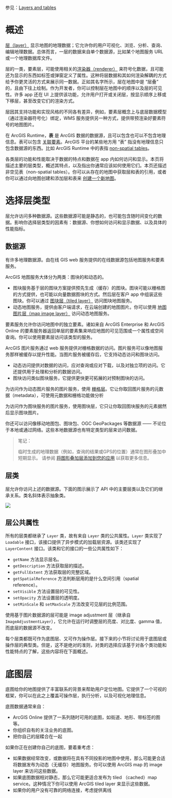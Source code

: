 参见：[Layers and tables](https://developers.arcgis.com/android/latest/guide/layers.htm)



# 概述

[层（layer）](https://developers.arcgis.com/android/latest/guide/essential-vocabulary.htm#GUID-5E07B24F-8491-45FC-BD24-D9444C5CD57C) 显示地图的地理数据；它允许你的用户可视化、浏览、分析、查询、编辑地理数据。总体而言，一层的数据来自单个数据源，比如某个地图服务 URL 或一个地理数据库文件。

层的一类，要素层，可能使用相关的[渲染器（renderer）](https://developers.arcgis.com/android/latest/guide/essential-vocabulary.htm#GUID-67ACF483-37A2-4BF4-B8CE-483543188A3C) 来符号化数据，且可能还为显示的东西如标签或弹窗定义了属性。这种将层数据和其如何渲染解耦的方式给予你更灵活的方式来展示同一数据。正如其名字所示，层在地图中是 “层叠” 的，且由下往上绘制。作为开发者，你可以控制层在地图中的顺序以及层的可见性。许多 app 还在 UI 上提供该功能，允许用户打开或关闭层，按显示顺序上移或下移层，甚至改变它们的渲染方式。

层因其支持功能和实现风格的不同各有差异，例如，要素层概念上与底层数据模型（通过渲染器符号化）绑定，WMS 服务提供另一种方式，提供带预渲染好要素符号的地图图片。

在 ArcGIS Runtime，**表** 是 ArcGIS 数据的数据源，且可以包含也可以不包含地理信息。表可以包含 [关联要素](https://developers.arcgis.com/android/latest/guide/essential-vocabulary.htm#GUID-02304141-1782-4832-B3B1-A5F7ECA76991)。ArcGIS 平台的某些地方用 “表” 指没有地理信息只包含数据源的东西。比如  ArcGIS Runtime 中的表指 [non-spatial tables](https://developers.arcgis.com/android/latest/guide/essential-vocabulary.htm#GUID-8CEEABC9-9A64-43EC-BD23-B3BD45819137)。

各类层的功能和性能取决于数据的特点和数据在 app 内如何访问和显示。本页将描述主要的层类型，概述其特点，以及指出你通常应该如何使用它们。本页还描述非空见表（non-spatial tables）。你可以从存在的地图中获取层和表的引用，或者你可以通过向地图创建和添加层和表来 [创建一个新地图](https://developers.arcgis.com/android/latest/guide/build-a-new-map.htm)。

# 选择层类型

层允许访问多种数据源。这些数据源可能是静态的，也可能包含随时间变化的数据。影响你选择层类型的因素有：数据源、你想如何访问和显示数据、以及具体的性能指标。

## 数据源

有许多地理数据源。由在线 GIS web 服务提供的在线数据源包括地图服务和要素服务。

ArcGIS 地图服务大体分为两类：图块的和动态的。

- 图块服务基于层的图块方案提供预先生成（缓存）的图块。图块可能以栅格图的方式提供，也可能以向量数据图块的方式。然后层在客户 app 中组装这些图块。你可以通过 [图块层（tiled layer）](https://developers.arcgis.com/android/latest/guide/essential-vocabulary.htm#GUID-7C244580-424A-4962-9718-63BDA5247FA7) 访问图块地图服务。
- 动态地图服务，提供由客户端请求，在云端创建的地图图片。你可以使用 [地图图片层（map image layer）](https://developers.arcgis.com/android/latest/guide/essential-vocabulary.htm#GUID-F0C38630-2757-4761-A01C-DE2ACD807A32) 访问动态地图服务。

要素服务允许你访问地图中的独立要素。诸如来自 ArcGIS Enterprise 和 ArcGIS Online 的要素服务器返回单层的要素集来响应地图的可见范围或一个属性或空间查询。你可以使用要素层访问该类型的服务。

ArcGIS 图片服务通过 web 服务提供对栅格数据的访问。图片服务可以像地图服务那样被缓存以提升性能。当图片服务被缓存后，它支持动态访问和图块访问。

- 动态访问提供对数据的访问，应对查询或应对下载，以及对独立项的访问。它还提供用于处理和分析的数据访问。
- 图块访问类似图块服务，它提供更快更可拓展的对预制图块的访问。

为访问作为动态图片服务的图片服务，使用 [栅格层](https://developers.arcgis.com/android/latest/guide/essential-vocabulary.htm#GUID-21ADFF38-A172-441E-AB38-9D100094D746)。它让你取回图片服务的元数据（metadata），可使用元数据和栅格功能做分析

为访问作为图块服务的图片服务，使用图块层，它只让你取回图块服务的元素据然后显示图块图片。

你还可以访问像移动地图包、图块包、OGC GeoPackages 等数据源 —— 不论位于本地或通过网络。这些本地数据源也有特定类型的层来访问数据。

> 笔记：
> 
> 临时生成的地理数据（例如，查询的结果或GPS的位置）通常在图形叠加中短期显示。 请参阅 [将图形叠加层添加到您的应用](https://developers.arcgis.com/android/latest/guide/add-graphics-overlays-to-your-app.htm) 以获取更多信息。

## 层类

层允许你访问上述的数据源。下面的图示展示了 API 中的主要层类以及它们的继承关系。类名斜体表示抽象类。

![](https://developers.arcgis.com/android/latest/guide/GUID-76440C49-1534-428B-9DCC-37F548F1C2B4-web.bmp)

## 层公共属性

所有的层类都继承了 `Layer` 类，故有来自 `Layer` 类的公共属性。`Layer` 类实现了 `Loadable` 接口，该接口提供了异步模式的加载层资源。该类还实现了 `LayerContent` 接口。该类和它的接口的一些公共属性如下：

- `getName` 方法显示层名。
- `getDescription` 方法获取层的描述。
- `getFullExtent` 方法获取层的完整区域。
- `getSpatialReference` 方法判断层用的是什么空间引用（spatial reference）。
- `setVisible` 方法设置层的可见性。
- `setOpacity` 方法设置层的透明度。
- `setMinScale` 和 `setMaxScale` 方法改变可见层的比例范围。

使用基于图片数据源的层可能是 image adjustment 层（继承自 `ImageAdjustmentLayer`），它允许在运行时调整层的亮度、对比度、gamma 值，而底层的数据源不改变。

每个层类都既可作为底图层、又可作为操作层。接下来的小节将讨论用于底图层或操作层的典型类。但是，这不是绝对的准则，对类的选择应该基于对各个类功能和性能特点的了解，这些内容将在下面概述。

# 底图层

底图给你的地图提供了丰富联系的背景来帮助用户定位地图。它提供了一个可视的框架，你可以在此之上覆盖可操作层，执行分析，以及可视化地理信息。

底图数据通常来自：

- ArcGIS Online 提供了一系列随时可用的底图，如街道、地形、带标签的图等。
- 你组织自有的关注业务的底图。
- 把你自己的层糅合在一起

如果你正在创建你自己的底图，要着重考虑：

- 如果数据经常改变，或数据将在具有不同投影的地图中使用，那么可能更合适将数据发布为动态（无缓存）地图服务。你可以使用 ArcGIS map 的 image layer 来访问这些数据。
- 如果底图数据相对静态，那么它可能更适合发布为 tiled （cached）map service。这种情况下你可以使用 ArcGIS tiled layer 来显示这些数据。
- 如果你的用户没有可靠的网络连接，考虑提供离线






























